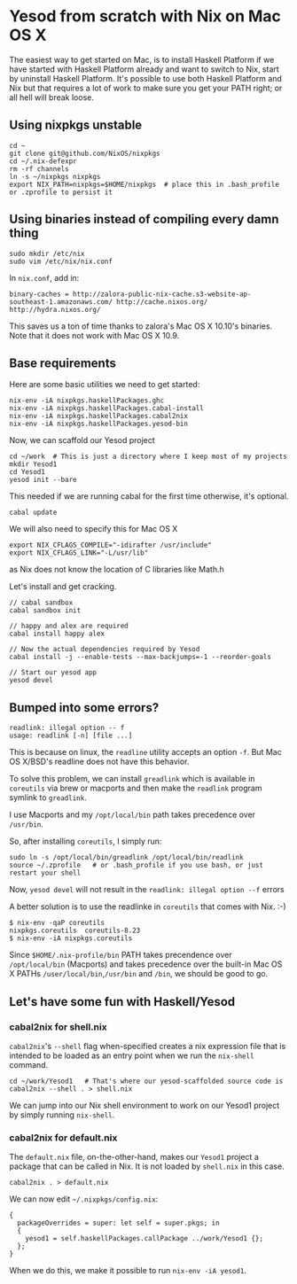 # Yesod from scratch with Nix on Mac OS X

The easiest way to get started on Mac, is to install Haskell Platform if we have started with Haskell Platform already and want to switch to Nix, start by uninstall Haskell Platform. It's possible to use both Haskell Platform and Nix but that requires a lot of work to make sure you get your PATH right; or all hell will break loose.

## Using nixpkgs unstable

```
cd ~
git clone git@github.com/NixOS/nixpkgs
cd ~/.nix-defexpr
rm -rf channels
ln -s ~/nixpkgs nixpkgs
export NIX_PATH=nixpkgs=$HOME/nixpkgs  # place this in .bash_profile or .zprofile to persist it
```

## Using binaries instead of compiling every damn thing

```
sudo mkdir /etc/nix
sudo vim /etc/nix/nix.conf
```

In `nix.conf`, add in:

```
binary-caches = http://zalora-public-nix-cache.s3-website-ap-southeast-1.amazonaws.com/ http://cache.nixos.org/ http://hydra.nixos.org/
```

This saves us a ton of time thanks to zalora's Mac OS X 10.10's binaries.  Note that it does not work with Mac OS X 10.9.

## Base requirements

Here are some basic utilities we need to get started:

```
nix-env -iA nixpkgs.haskellPackages.ghc
nix-env -iA nixpkgs.haskellPackages.cabal-install
nix-env -iA nixpkgs.haskellPackages.cabal2nix
nix-env -iA nixpkgs.haskellPackages.yesod-bin
```

Now, we can scaffold our Yesod project

```
cd ~/work  # This is just a directory where I keep most of my projects
mkdir Yesod1
cd Yesod1
yesod init --bare
```

This needed if we are running cabal for the first time otherwise, it's optional.

```
cabal update
```

We will also need to specify this for Mac OS X

```
export NIX_CFLAGS_COMPILE="-idirafter /usr/include"
export NIX_CFLAGS_LINK="-L/usr/lib"
```

as Nix does not know the location of C libraries like Math.h


Let's install and get cracking.

```
// cabal sandbox
cabal sandbox init

// happy and alex are required
cabal install happy alex

// Now the actual dependencies required by Yesod
cabal install -j --enable-tests --max-backjumps=-1 --reorder-goals

// Start our yesod app
yesod devel
```

## Bumped into some errors?

```
readlink: illegal option -- f
usage: readlink [-n] [file ...]
```

This is because on linux, the `readline` utility accepts an option `-f`.  But Mac OS X/BSD's readline does not have this behavior.

To solve this problem, we can install `greadlink` which is available in `coreutils` via brew or macports and then make the `readlink` program symlink to `greadlink`.

I use Macports and my `/opt/local/bin` path takes precedence over `/usr/bin`.

So, after installing `coreutils`, I simply run:

```
sudo ln -s /opt/local/bin/greadlink /opt/local/bin/readlink
source ~/.zprofile   # or .bash_profile if you use bash, or just restart your shell
```

Now, `yesod devel` will not result in the `readlink: illegal option --f` errors

A better solution is to use the readlinke in `coreutils` that comes with Nix. :-)

```
$ nix-env -qaP coreutils
nixpkgs.coreutils  coreutils-8.23
$ nix-env -iA nixpkgs.coreutils
```

Since `$HOME/.nix-profile/bin` PATH takes precendence over `/opt/local/bin` (Macports) and takes precedence over the built-in Mac OS X PATHs `/user/local/bin`,`/usr/bin` and `/bin`, we should be good to go.

## Let's have some fun with Haskell/Yesod

### cabal2nix for shell.nix

`cabal2nix`'s `--shell` flag when-specified creates a nix expression file that is intended to be loaded as an entry point when we run the `nix-shell` command.

```
cd ~/work/Yesod1   # That's where our yesod-scaffolded source code is
cabal2nix --shell . > shell.nix
```

We can jump into our Nix shell environment to work on our Yesod1 project by simply running `nix-shell`.

### cabal2nix for default.nix

The `default.nix` file, on-the-other-hand, makes our `Yesod1` project a package that can be called in Nix.  It is not loaded by `shell.nix` in this case.

```
cabal2nix . > default.nix
```

We can now edit `~/.nixpkgs/config.nix`:

```
{
  packageOverrides = super: let self = super.pkgs; in
  {
    yesod1 = self.haskellPackages.callPackage ../work/Yesod1 {};
  };
}
```

When we do this, we make it possible to run `nix-env -iA yesod1`.
